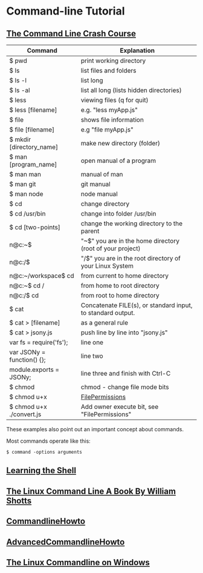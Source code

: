 # Command-line Tutorial

## [The Command Line Crash Course](http://cli.learncodethehardway.org/book/)
 
Command                     |   Explanation
----------------------------|   ----------------
$ pwd                       |   print working directory
$ ls                        |	list files and folders
$ ls -l                     |	list long
$ ls -al                    |	list all long (lists hidden directories)
$ less                      |	viewing files (q for quit)
$ less	[filename]          |	e.g. "less myApp.js"
$ file                      |	shows file information
$ file  [filename]          |   e.g "file myApp.js"
$ mkdir [directory_name]    |   make new directory (folder)
$ man   [program_name]      |   open manual of a program
$ man man                   |   manual of man
$ man git                   |   git manual
$ man node                  |   node manual
$ cd                        |   change directory
$ cd /usr/bin               |   change into folder /usr/bin
$ cd [two-points]           |   change the working directory to the parent
n@c:~$                      |   "~$" you are in the home directory (root of your project) 
n@c:/$                      |   "/$" you are in the root directory of your Linux System
n@c:~/workspace$ cd         |   from current to home directory
n@c:~$ cd /                 |   from home to root directory
n@c:/$ cd                   |   from root to home directory
$ cat                       |   Concatenate FILE(s), or standard input, to standard output.
$ cat > [filename]          |   as a general rule
$ cat > jsony.js            |   push line by line into "jsony.js"
var fs = require('fs');     |   line one
var JSONy = function() {};  |   line two
module.exports = JSONy;     |   line three  and finish with Ctrl-C
$ chmod                     |   chmod - change file mode bits
$ chmod u+x                 |   [FilePermissions](https://help.ubuntu.com/community/FilePermissions)
$ chmod u+x ./convert.js    |   Add owner execute bit, see "FilePermissions"

These examples also point out an important concept about commands. 

Most commands operate like this:
    
    $ command -options arguments
    

## [Learning the Shell](http://linuxcommand.org/lc3_learning_the_shell.php)

## [The Linux Command Line A Book By William Shotts](http://sourceforge.net/projects/linuxcommand/files/TLCL/13.07/TLCL-13.07.pdf/download)

## [CommandlineHowto](https://help.ubuntu.com/community/CommandlineHowto)

## [AdvancedCommandlineHowto](https://help.ubuntu.com/community/AdvancedCommandlineHowto)

## [The Linux Commandline on Windows](https://www.cygwin.com/)
